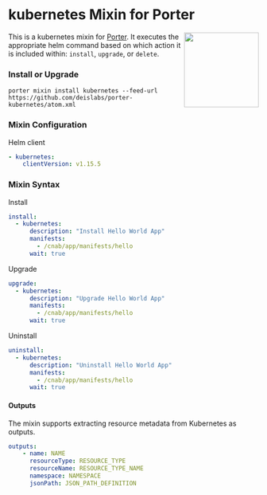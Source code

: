 # kubernetes Mixin for Porter

<img src="https://porter.sh/images/mixins/helm.svg" align="right" width="150px"/>

This is a kubernetes mixin for [Porter](https://github.com/deislabs/porter). It executes the
appropriate helm command based on which action it is included within: `install`,
`upgrade`, or `delete`.

### Install or Upgrade

```shell
porter mixin install kubernetes --feed-url https://github.com/deislabs/porter-kubernetes/atom.xml
```

### Mixin Configuration

Helm client

```yaml
- kubernetes:
    clientVersion: v1.15.5
```


### Mixin Syntax

Install

```yaml
install:
  - kubernetes:
      description: "Install Hello World App"
      manifests:
        - /cnab/app/manifests/hello
      wait: true

```

Upgrade

```yaml
upgrade:
  - kubernetes:
      description: "Upgrade Hello World App"
      manifests:
        - /cnab/app/manifests/hello
      wait: true

```

Uninstall

```yaml
uninstall:
  - kubernetes:
      description: "Uninstall Hello World App"
      manifests:
        - /cnab/app/manifests/hello
      wait: true

```

#### Outputs

The mixin supports extracting resource metadata from Kubernetes as outputs.

```yaml
outputs:
    - name: NAME
      resourceType: RESOURCE_TYPE
      resourceName: RESOURCE_TYPE_NAME
      namespace: NAMESPACE
      jsonPath: JSON_PATH_DEFINITION
```